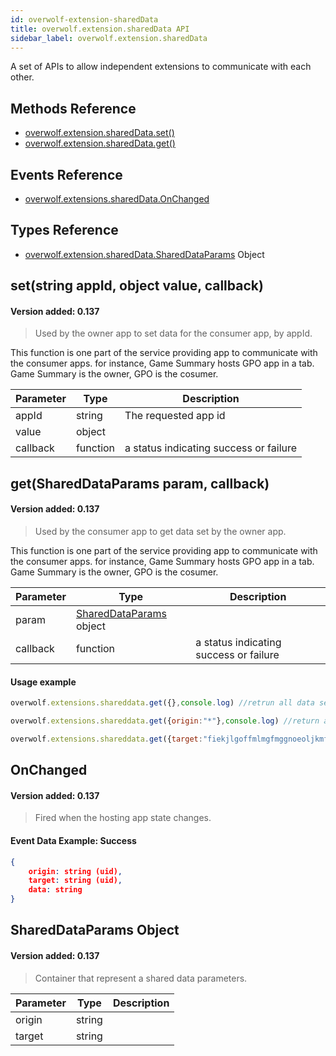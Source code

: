 ```yaml
---
id: overwolf-extension-sharedData
title: overwolf.extension.sharedData API
sidebar_label: overwolf.extension.sharedData
---
```


A set of APIs to allow independent extensions to communicate with each other.

## Methods Reference

* [overwolf.extension.sharedData.set()](#setstring-appid-object-value-callback)
* [overwolf.extension.sharedData.get()](#getshareddataparams-param-callback)

## Events Reference

* [overwolf.extensions.sharedData.OnChanged](#onchanged)

## Types Reference

* [overwolf.extension.sharedData.SharedDataParams](#shareddataparams-object) Object

## set(string appId, object value, callback)
#### Version added: 0.137

> Used by the owner app to set data for the consumer app, by appId.

This function is one part of the service providing app to communicate with the consumer apps.
for instance, Game Summary hosts GPO app in a tab. Game Summary is the owner, GPO is the cosumer.

Parameter | Type       | Description                                                                                    |
--------- | -----------| ---------------------------------------------------------------------------------------------- |
appId	  | string     | The requested app id                                                                           |
value	  | object     |                                                                                                |
callback  | function   | a status indicating success or failure                                                         |

## get(SharedDataParams param, callback)
#### Version added: 0.137

> Used by the consumer app to get data set by the owner app.

This function is one part of the service providing app to communicate with the consumer apps.
for instance, Game Summary hosts GPO app in a tab. Game Summary is the owner, GPO is the cosumer.

Parameter | Type                                                 | Description                                                                                    |
--------- | -----------------------------------------------------| ---------------------------------------------------------------------------------------------- |
param	  | [SharedDataParams](#shareddataparams-object) object  |                                                                                                |
callback  | function                                             | a status indicating success or failure                                                         |

#### Usage example

```js
overwolf.extensions.shareddata.get({},console.log) //retrun all data set to my self

overwolf.extensions.shareddata.get({origin:"*"},console.log) //return all data was set to my self

overwolf.extensions.shareddata.get({target:"fiekjlgoffmlmgfmggnoeoljkmfkcapcdmcgcfgm"},console.info) //retrun data i set to "fiekjlgoffmlmgfmggnoeoljkmfkcapcdmcgcfgm" (extension id)
```

## OnChanged
#### Version added: 0.137

> Fired when the hosting app state changes.

#### Event Data Example: Success

```json
{
    origin: string (uid),
    target: string (uid),
    data: string
}
```

## SharedDataParams Object
#### Version added: 0.137

> Container that represent a shared data parameters.

Parameter   | Type                                | Description                   |
----------- | ------------------------------------| ----------------------------- |
origin      | string                              |                               |
target      | string                              |                               |
